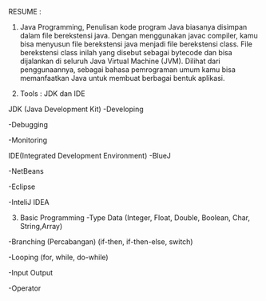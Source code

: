 RESUME : 

1. Java Programming, Penulisan kode program Java biasanya disimpan dalam file berekstensi java. Dengan menggunakan javac compiler, kamu bisa menyusun file berekstensi java menjadi file berekstensi class.
File berekstensi class inilah yang disebut sebagai bytecode dan bisa dijalankan di seluruh Java Virtual Machine (JVM).
Dilihat dari penggunaannya, sebagai bahasa pemrograman umum kamu bisa memanfaatkan Java untuk membuat berbagai bentuk aplikasi.

2. Tools : JDK dan IDE 

JDK (Java Development Kit)
-Developing 

-Debugging

-Monitoring 

IDE(Integrated Development Environment)
-BlueJ

-NetBeans

-Eclipse

-InteliJ IDEA

3. Basic Programming
-Type Data (Integer, Float, Double, Boolean, Char, String,Array)

-Branching (Percabangan) (if-then, if-then-else, switch)

-Looping (for, while, do-while)

-Input Output

-Operator
